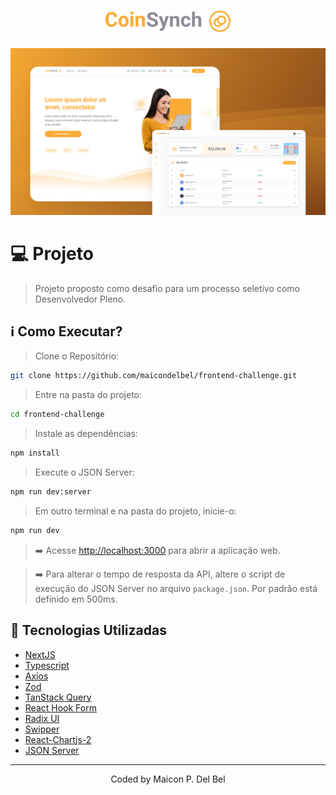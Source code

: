 <h1 align="center">
  <img alt="CoinSync" title="CoinSync" src="https://github.com/edusynch/frontend-challenge/raw/main/.github/logo-coinsync.png" width="200" />
</h1>

![Layout do eduick](https://github.com/edusynch/frontend-challenge/raw/main/.github/capa-coinsync.png)

# 💻 Projeto
> Projeto proposto como desafio para um processo seletivo como Desenvolvedor Pleno.


## ℹ️ Como Executar?

> Clone o Repositório:

```bash
git clone https://github.com/maicondelbel/frontend-challenge.git
```

> Entre na pasta do projeto:

```bash
cd frontend-challenge
```

> Instale as dependências:

```bash
npm install
```

> Execute o JSON Server:

```bash
npm run dev:server
```

> Em outro terminal e na pasta do projeto, inicie-o:

```bash
npm run dev
```

> ➡️ Acesse [http://localhost:3000](http://localhost:3000) para abrir a aplicação web.

> ➡️ Para alterar o tempo de resposta da API, altere o script de execução do JSON Server no arquivo ```package.json```.
Por padrão está definido em 500ms.

## 🚀 Tecnologias Utilizadas

- [NextJS](https://nextjs.org/)
- [Typescript](https://www.typescriptlang.org/)
- [Axios](https://axios-http.com/ptbr/docs/intro)
- [Zod](https://zod.dev/)
- [TanStack Query](https://tanstack.com/query/latest/)
- [React Hook Form](https://www.react-hook-form.com/)
- [Radix UI](https://www.radix-ui.com/)
- [Swipper](https://swiperjs.com/)
- [React-Chartjs-2](https://react-chartjs-2.js.org/)
- [JSON Server](https://github.com/typicode/json-server)

---
<p align="center">Coded by Maicon P. Del Bel</p>